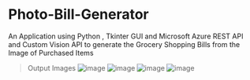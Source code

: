 # Photo-Bill-Generator

An Application using Python , Tkinter GUI and Microsoft Azure REST API and Custom Vision API to generate the Grocery Shopping Bills from the Image of Purchased Items

> Output Images
![image](https://user-images.githubusercontent.com/52371968/91900571-82c24d00-ecbc-11ea-9e3d-a2002ca754d6.png)
![image](https://user-images.githubusercontent.com/52371968/91900661-a1284880-ecbc-11ea-8192-51040f603a18.png)
![image](https://user-images.githubusercontent.com/52371968/91900714-b604dc00-ecbc-11ea-87fe-ae4547d0f983.png)
![image](https://user-images.githubusercontent.com/52371968/91900775-d03eba00-ecbc-11ea-97f9-57bd0f6acac6.png)
